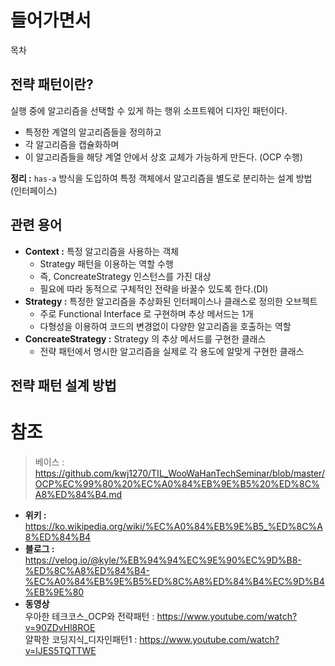 # 들어가면서  
목차
   
## 전략 패턴이란?   
실행 중에 알고리즘을 선택할 수 있게 하는 행위 소프트웨어 디자인 패턴이다.            
   
* 특정한 계열의 알고리즘들을 정의하고    
* 각 알고리즘을 캡슐화하며     
* 이 알고리즘들을 해당 계열 안에서 상호 교체가 가능하게 만든다. (OCP 수행)       
    
**정리 :** `has-a` 방식을 도입하여 특정 객체에서 알고리즘을 별도로 분리하는 설계 방법 (인터페이스)       
       
## 관련 용어    
* **Context :** 특정 알고리즘을 사용하는 객체 
  * Strategy 패턴을 이용하는 역할 수행      
  * 즉, ConcreateStrategy 인스턴스를 가진 대상            
  * 필요에 따라 동적으로 구체적인 전략을 바꿀수 있도록 한다.(DI)       
* **Strategy :** 특정한 알고리즘을 추상화된 인터페이스나 클래스로 정의한 오브젝트                
  * 주로 Functional Interface 로 구현하며 추상 메서드는 1개
  * 다형성을 이용하여 코드의 변경없이 다양한 알고리즘을 호출하는 역할 
* **ConcreateStrategy :** Strategy 의 추상 메서드를 구현한 클래스   
  * 전략 패턴에서 명시한 알고리즘을 실제로 각 용도에 알맞게 구현한 클래스    
  
## 전략 패턴 설계 방법


## 


# 참조
> 베이스 : https://github.com/kwj1270/TIL_WooWaHanTechSeminar/blob/master/OCP%EC%99%80%20%EC%A0%84%EB%9E%B5%20%ED%8C%A8%ED%84%B4.md    
     
* **위키 :**    
https://ko.wikipedia.org/wiki/%EC%A0%84%EB%9E%B5_%ED%8C%A8%ED%84%B4
* **블로그 :**    
https://velog.io/@kyle/%EB%94%94%EC%9E%90%EC%9D%B8-%ED%8C%A8%ED%84%B4-%EC%A0%84%EB%9E%B5%ED%8C%A8%ED%84%B4%EC%9D%B4%EB%9E%80
* **동영상**    
우아한 테크코스_OCP와 전략패턴 : https://www.youtube.com/watch?v=90ZDvHl8ROE      
얄팍한 코딩지식_디자인패턴1 : https://www.youtube.com/watch?v=lJES5TQTTWE   
  
